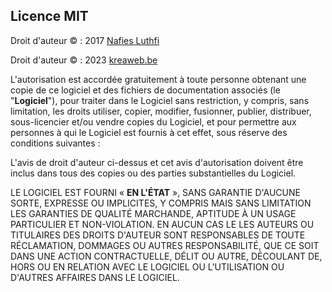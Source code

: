 ## Licence MIT

Droit d'auteur &copy; : 2017 <a href="https://github.com/nafiesl/silsilah" target="_blank">Nafies Luthfi</a>

Droit d'auteur &copy; : 2023 <a href="https://www.kreaweb.be" target="_blank">kreaweb.be</a>

L'autorisation est accordée gratuitement à toute personne obtenant une copie
de ce logiciel et des fichiers de documentation associés (le "<b>Logiciel</b>"), pour traiter
dans le Logiciel sans restriction, y compris, sans limitation, les droits
utiliser, copier, modifier, fusionner, publier, distribuer, sous-licencier et/ou vendre
copies du Logiciel, et pour permettre aux personnes à qui le Logiciel est
fournis à cet effet, sous réserve des conditions suivantes :

L'avis de droit d'auteur ci-dessus et cet avis d'autorisation doivent être inclus dans tous
des copies ou des parties substantielles du Logiciel.

LE LOGICIEL EST FOURNI « <b>EN L'ÉTAT</b> », SANS GARANTIE D'AUCUNE SORTE, EXPRESSE OU
IMPLICITES, Y COMPRIS MAIS SANS LIMITATION LES GARANTIES DE QUALITÉ MARCHANDE,
APTITUDE À UN USAGE PARTICULIER ET NON-VIOLATION. EN AUCUN CAS LE
LES AUTEURS OU TITULAIRES DES DROITS D'AUTEUR SONT RESPONSABLES DE TOUTE RÉCLAMATION, DOMMAGES OU AUTRES
RESPONSABILITÉ, QUE CE SOIT DANS UNE ACTION CONTRACTUELLE, DÉLIT OU AUTRE, DÉCOULANT DE,
HORS OU EN RELATION AVEC LE LOGICIEL OU L'UTILISATION OU D'AUTRES AFFAIRES DANS LE
LOGICIEL.
